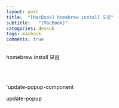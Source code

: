 ```yaml
---
layout: post
title:  "[MacBook] homebrew install 모음"
subtitle:   "[MacBook]"
categories: devsub
tags: macbook
comments: true
---
```



homebrew install 모음

<br><br> 

'update-popup-component

update-popup




